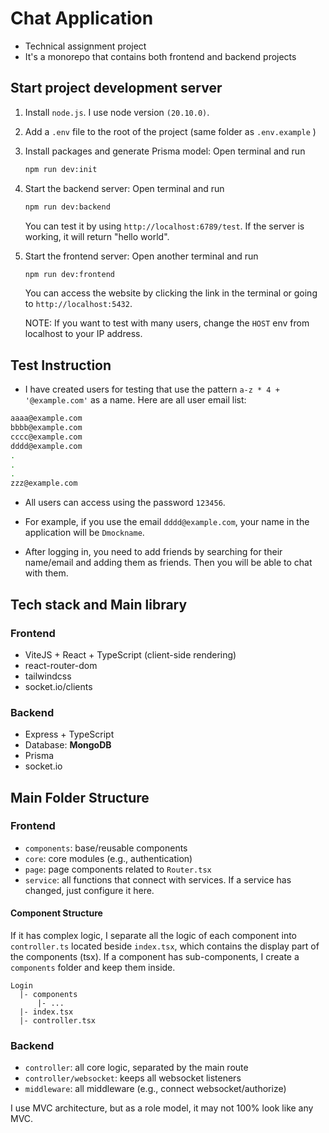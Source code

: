 # Chat Application

- Technical assignment project
- It's a monorepo that contains both frontend and backend projects

## Start project development server

1. Install `node.js`. I use node version `(20.10.0)`.

2. Add a `.env` file to the root of the project (same folder as `.env.example` )

3. Install packages and generate Prisma model: Open terminal and run

    ```bash
    npm run dev:init
    ```

4. Start the backend server: Open terminal and run

    ```bash
    npm run dev:backend
    ```

   You can test it by using `http://localhost:6789/test`. If the server is working, it will return "hello world".

5. Start the frontend server: Open another terminal and run

    ```bash
    npm run dev:frontend
    ```

   You can access the website by clicking the link in the terminal or going to `http://localhost:5432`.

   NOTE: If you want to test with many users, change the `HOST` env from localhost to your IP address.

## Test Instruction

- I have created users for testing that use the pattern `a-z * 4 + '@example.com'` as a name. Here are all user email list:

```bash
aaaa@example.com
bbbb@example.com
cccc@example.com
dddd@example.com
.
.
.
zzz@example.com
```

- All users can access using the password `123456`.

- For example, if you use the email `dddd@example.com`, your name in the application will be `Dmockname`.

- After logging in, you need to add friends by searching for their name/email and adding them as friends. Then you will be able to chat with them.

## Tech stack and Main library

### Frontend

- ViteJS + React + TypeScript (client-side rendering)
- react-router-dom
- tailwindcss
- socket.io/clients

### Backend

- Express + TypeScript
- Database: __MongoDB__
- Prisma
- socket.io

## Main Folder Structure

### Frontend

- `components`: base/reusable components
- `core`: core modules (e.g., authentication)
- `page`: page components related to `Router.tsx`
- `service`: all functions that connect with services. If a service has changed, just configure it here.

#### Component Structure

If it has complex logic, I separate all the logic of each component into `controller.ts` located beside `index.tsx`, which contains the display part of the components (tsx). If a component has sub-components, I create a `components` folder and keep them inside.

```plaintext
Login
  |- components
      |- ...
  |- index.tsx
  |- controller.tsx
```

### Backend

- `controller`: all core logic, separated by the main route
- `controller/websocket`: keeps all websocket listeners
- `middleware`: all middleware (e.g., connect websocket/authorize)

I use MVC architecture, but as a role model, it may not 100% look like any MVC.
